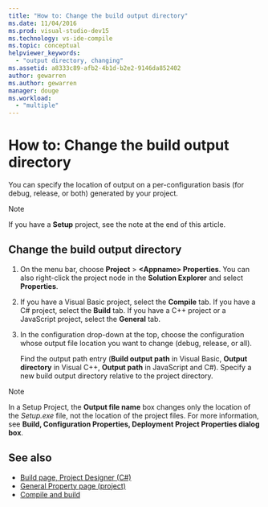 ```yaml
---
title: "How to: Change the build output directory"
ms.date: 11/04/2016
ms.prod: visual-studio-dev15
ms.technology: vs-ide-compile
ms.topic: conceptual
helpviewer_keywords:
  - "output directory, changing"
ms.assetid: a8333c89-afb2-4b1d-b2e2-9146da852402
author: gewarren
ms.author: gewarren
manager: douge
ms.workload:
  - "multiple"
---
```

# How to: Change the build output directory

You can specify the location of output on a per-configuration basis (for debug, release, or both) generated by your project.

> [!NOTE]
> If you have a **Setup** project, see the note at the end of this article.

## Change the build output directory

1.  On the menu bar, choose **Project** > **\<Appname> Properties**. You can also right-click the project node in the **Solution Explorer** and select **Properties**.

2.  If you have a Visual Basic project, select the **Compile** tab. If you have a C# project, select the **Build** tab. If you have a C++ project or a JavaScript project, select the **General** tab.

3.  In the configuration drop-down at the top, choose the configuration whose output file location you want to change (debug, release, or all).

     Find the output path entry (**Build output path** in Visual Basic, **Output directory** in Visual C++, **Output path** in JavaScript and C#). Specify a new build output directory relative to the project directory.

> [!NOTE]
> In a Setup Project, the **Output file name** box changes only the location of the *Setup.exe* file, not the location of the project files. For more information, see **Build, Configuration Properties, Deployment Project Properties dialog box**.

## See also

- [Build page, Project Designer (C#)](../ide/reference/build-page-project-designer-csharp.md)
- [General Property page (project)](/cpp/ide/general-property-page-project)
- [Compile and build](../ide/compiling-and-building-in-visual-studio.md)